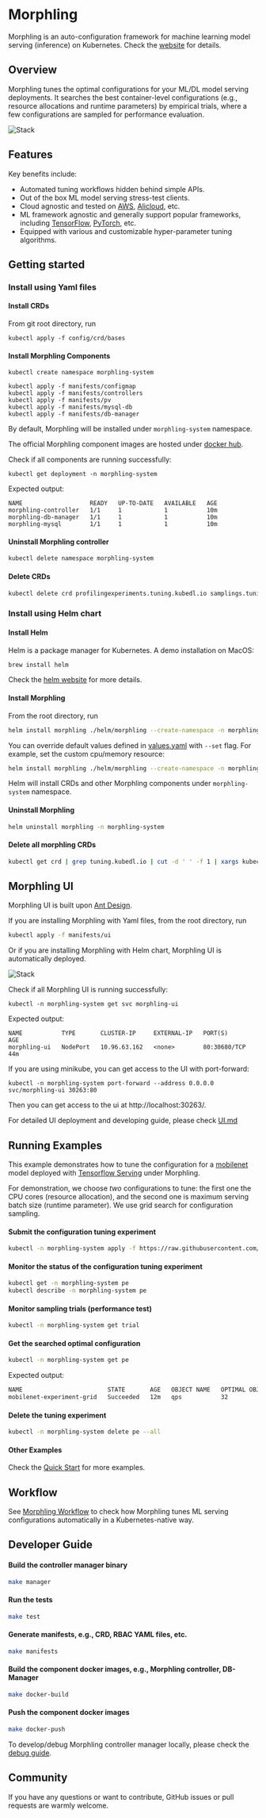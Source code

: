 # Morphling

Morphling is an auto-configuration framework for
machine learning model serving (inference) on Kubernetes.  Check the [website](http://kubedl.io/tuning/intro/) for details.

## Overview

Morphling tunes the optimal configurations for your ML/DL model serving deployments.
It searches the best container-level configurations (e.g., resource allocations and runtime parameters) by empirical trials, where a few configurations are sampled for performance evaluation. 

![Stack](docs/img/stack.png)

## Features
Key benefits include:

- Automated tuning workflows hidden behind simple APIs.
- Out of the box ML model serving stress-test clients.
- Cloud agnostic and tested on [AWS](https://aws.amazon.com/), [Alicloud](https://us.alibabacloud.com/), etc. 
- ML framework agnostic and generally support popular frameworks, including [TensorFlow](https://github.com/tensorflow/tensorflow), [PyTorch](https://github.com/pytorch/pytorch), etc. 
- Equipped with various and customizable hyper-parameter tuning algorithms.  

## Getting started

### Install using Yaml files

#### Install CRDs

From git root directory, run

```commandline
kubectl apply -f config/crd/bases
```


#### Install Morphling Components
     
 ```commandline
 kubectl create namespace morphling-system
 
 kubectl apply -f manifests/configmap
 kubectl apply -f manifests/controllers
 kubectl apply -f manifests/pv
 kubectl apply -f manifests/mysql-db
 kubectl apply -f manifests/db-manager
 ```
By default, Morphling will be installed under `morphling-system` namespace.

The official Morphling component images are hosted under [docker hub](https://hub.docker.com/r/kubedl).

Check if all components are running successfully:
```commandline
kubectl get deployment -n morphling-system
```

Expected output:
```commandline
NAME                   READY   UP-TO-DATE   AVAILABLE   AGE
morphling-controller   1/1     1            1           10m
morphling-db-manager   1/1     1            1           10m
morphling-mysql        1/1     1            1           10m
```

#### Uninstall Morphling controller

```bash
kubectl delete namespace morphling-system
```

#### Delete CRDs
```bash
kubectl delete crd profilingexperiments.tuning.kubedl.io samplings.tuning.kubedl.io trials.tuning.kubedl.io
```

### Install using Helm chart
#### Install Helm

Helm is a package manager for Kubernetes. A demo installation on MacOS:

```bash
brew install helm
```

Check the [helm website](https://helm.sh/docs/intro/install/) for more details.

#### Install Morphling

From the root directory, run

```bash
helm install morphling ./helm/morphling --create-namespace -n morphling-system
```

You can override default values defined in [values.yaml](https://github.com/alibaba/morphling/blob/main/helm/morphling/values.yaml) with `--set` flag.
For example, set the custom cpu/memory resource:

```bash
helm install morphling ./helm/morphling --create-namespace -n morphling-system  --set resources.requests.cpu=1024m --set resources.requests.memory=2Gi
```

Helm will install CRDs and other Morphling components under `morphling-system` namespace.

#### Uninstall Morphling

```bash
helm uninstall morphling -n morphling-system
```

#### Delete all morphling CRDs

```bash
kubectl get crd | grep tuning.kubedl.io | cut -d ' ' -f 1 | xargs kubectl delete crd
```

## Morphling UI
Morphling UI is built upon [Ant Design](https://ant.design/).

If you are installing Morphling with Yaml files, from the root directory, run
```bash
kubectl apply -f manifests/ui
```

Or if you are installing Morphling with Helm chart, Morphling UI is automatically deployed.

![Stack](docs/img/ui.png)

Check if all Morphling UI is running successfully:
```commandline
kubectl -n morphling-system get svc morphling-ui
```

Expected output:
```commandline
NAME           TYPE       CLUSTER-IP     EXTERNAL-IP   PORT(S)        AGE
morphling-ui   NodePort   10.96.63.162   <none>        80:30680/TCP   44m
```

If you are using minikube, you can get access to the UI with port-forward:
```commandline
kubectl -n morphling-system port-forward --address 0.0.0.0 svc/morphling-ui 30263:80
```
Then you can get access to the ui at http://localhost:30263/.

For detailed UI deployment and developing guide, please check [UI.md](https://github.com/alibaba/morphling/blob/main/console/README.md)

## Running Examples

This example demonstrates how to tune the configuration for a [mobilenet](https://www.tensorflow.org/api_docs/python/tf/keras/applications/mobilenet) model deployed with [Tensorflow Serving](https://www.tensorflow.org/tfx/guide/serving) under Morphling.

For demonstration, we choose _two_ configurations to tune: 
the first one the CPU cores (resource allocation), and the second one is maximum serving batch size (runtime parameter). 
We use grid search for configuration sampling.

#### Submit the configuration tuning experiment

```bash
kubectl -n morphling-system apply -f https://raw.githubusercontent.com/alibaba/morphling/main/examples/experiment/experiment-mobilenet-grid.yaml
```

#### Monitor the status of the configuration tuning experiment
```bash
kubectl get -n morphling-system pe
kubectl describe -n morphling-system pe
```
#### Monitor sampling trials (performance test)
```bash
kubectl -n morphling-system get trial
```

#### Get the searched optimal configuration
```bash
kubectl -n morphling-system get pe
```

Expected output:
```bash
NAME                        STATE       AGE   OBJECT NAME   OPTIMAL OBJECT VALUE   OPTIMAL PARAMETERS
mobilenet-experiment-grid   Succeeded   12m   qps           32                     [map[category:resource name:cpu value:4] map[category:env name:BATCH_SIZE value:32]]
```

#### Delete the tuning experiment

```bash
kubectl -n morphling-system delete pe --all
```

#### Other Examples 
Check the [Quick Start](docs/quick_start.md) for more examples.

##  Workflow
See [Morphling Workflow](./docs/workflow-design.md) to check how Morphling tunes ML serving 
configurations automatically in a Kubernetes-native way.

## Developer Guide

#### Build the controller manager binary

```bash
make manager
```
#### Run the tests

```bash
make test
```
#### Generate manifests, e.g., CRD, RBAC YAML files, etc.

```bash
make manifests
```
#### Build the component docker images, e.g., Morphling controller, DB-Manager

```bash
make docker-build
```

#### Push the component docker images

```bash
make docker-push
```

To develop/debug Morphling controller manager locally, please check the [debug guide](./docs/debug_guide.md).

## Community

If you have any questions or want to contribute, GitHub issues or pull requests are warmly welcome.
